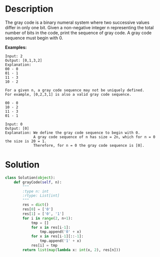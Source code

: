 # Description

The gray code is a binary numeral system where two successive values differ in only one bit.
Given a non-negative integer n representing the total number of bits in the code, print the sequence of gray code.
A gray code sequence must begin with 0.

**Examples:**
```
Input: 2
Output: [0,1,3,2]
Explanation:
00 - 0
01 - 1
11 - 3
10 - 2

For a given n, a gray code sequence may not be uniquely defined.
For example, [0,2,3,1] is also a valid gray code sequence.

00 - 0
10 - 2
11 - 3
01 - 1

Input: 0
Output: [0]
Explanation: We define the gray code sequence to begin with 0.
             A gray code sequence of n has size = 2n, which for n = 0 the size is 20 = 1.
             Therefore, for n = 0 the gray code sequence is [0].         
```

# Solution

```python
class Solution(object):
    def grayCode(self, n):
        """
        :type n: int
        :rtype: List[int]
        """
        res = dict()
        res[0] = ['0']
        res[1] = ['0', '1']
        for i in range(2, n+1):
            tmp = []
            for x in res[i-1]:
                tmp.append('0' + x)
            for x in res[i-1][::-1]:
                tmp.append('1' + x)
            res[i] = tmp
        return list(map(lambda x: int(x, 2), res[n]))
```
